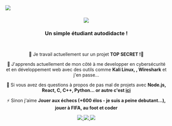 <img align="left" src="https://visitor-badge.laobi.icu/badge?page_id=abdhkarim.abdhkarim" />

<h1 align="center">
  <h1 align="center">
    <img src="https://readme-typing-svg.herokuapp.com/?font=Righteous&size=35&center=true&vCenter=true&width=500&height=70&duration=4000&lines=Salut+A+Tous!+👋;+Je+Suis+Abdallah+Karim!;" />
</h1>

<h3 align="center">Un simple étudiant autodidacte !</h3>

<br/>
<div align="center">
 
 🔭 Je travail actuellement sur un projet **TOP SECRET !🛑**
 
 🌱 J'apprends actuellement de mon côté à me developper en cybersécurité et en développement web avec des outils comme **Kali Linux, , Wireshark** et j'en passe...

💬 Si vous avez des questions à propos de pas mal de projets avec **Node.js, React, C, C++, Python... or autre c'est [ici](https://github.com/abdhkarim/abdhkarim/issues)**

⚡ Sinon j'aime **Jouer aux échecs (+600 élos - je suis a peine debutant...), jouer à FIFA, au foot et coder**

 </div>

 <div align="center"> 
  <a href="mailto:pedro.sales.muniz@gmail.com">
    <img src="![Outlook](https://img.shields.io/badge/Microsoft_Outlook-0078D4?style=for-the-badge&logo=microsoft-outlook&logoColor=white)" />
  </a>
  <a href="https://www.linkedin.com/in/karim-abdallah-0b892b1b2/" target="_blank">
    <img src="https://img.shields.io/badge/LinkedIn-0077B5?style=for-the-badge&logo=linkedin&logoColor=white" target="_blank" />
  </a>
  <a href="https://github.com/abdhkarim" target="_blank">
     <img src="https://img.shields.io/badge/Portfolio-FF5722?style=for-the-badge&logo=todoist&logoColor=white" target="_blank" /> <!-- sqlite, safari, google-chrome are other good icon options -->
  </a>
</div>
          
